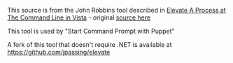 This source is from the John Robbins tool described in [Elevate A Process at The Command Line in Vista](http://www.wintellect.com/devcenter/jrobbins/elevate-a-process-at-the-command-line-in-vista) - original [source here](http://www.wintellect.com/devcenter/media/Default/Blogs/Files/sample_files/Elevate.zip)

This tool is used by "Start Command Prompt with Puppet"

A fork of this tool that doesn't require .NET is available at https://github.com/jpassing/elevate
